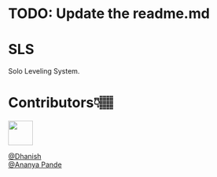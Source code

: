 # TODO: Update the readme.md
# SLS
Solo Leveling System.


# Contributors👇🏽
<img src="https://media3.giphy.com/media/v1.Y2lkPTc5MGI3NjExaXdjNmtkeHh6NnZ4ODJsNjcwcWxiMnRzdWhkemNvdHJlcjR0YWt4bSZlcD12MV9pbnRlcm5hbF9naWZfYnlfaWQmY3Q9Zw/BWYS3xLAYVrQWSqrzj/giphy.gif" width=50 height=50></img>

[@Dhanish](https://www.github.com/DevyDhanish)
<br>
[@Ananya Pande](https://www.linkedin.com/in/ananya-pande-174039259/)

